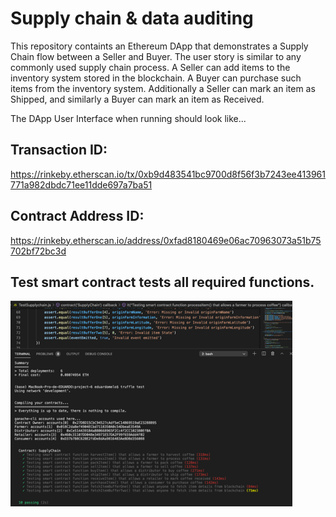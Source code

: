 # Supply chain & data auditing

This repository containts an Ethereum DApp that demonstrates a Supply Chain flow between a Seller and Buyer. The user story is similar to any commonly used supply chain process. A Seller can add items to the inventory system stored in the blockchain. A Buyer can purchase such items from the inventory system. Additionally a Seller can mark an item as Shipped, and similarly a Buyer can mark an item as Received.

The DApp User Interface when running should look like...




## Transaction ID:

https://rinkeby.etherscan.io/tx/0xb9d483541bc9700d8f56f3b7243ee413961771a982dbdc71ee11dde697a7ba51

## Contract Address ID:

https://rinkeby.etherscan.io/address/0xfad8180469e06ac70963073a51b75702bf72bc3d




## Test smart contract tests all required functions.

![truffle test](images/testaccept.png)
